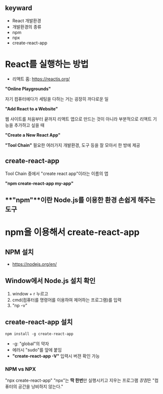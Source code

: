 ## keyward
- React 개발환경
- 개발환경의 종류
- npm
- npx
- create-react-app

# React를 실행하는 방법
- 리액트 홈: https://reactjs.org/

**"Online Playgrounds"**

자기 컴퓨터에다가 세팅을 다하는 거는 굉장히 까다로운 일

**"Add React to a Website"**

웹 사이트를 처음부터 끝까지 리액트 앱으로 만드는 것이 아니라 부분적으로 리액트 기능을 추가하고 싶을 때

**"Create a New React App"**

**"Tool Chain"** 필요한 여러가지 개발환경, 도구 등을 잘 모아서 한 방에 제공

## create-react-app
Tool Chain 중에서 "create react app"이라는 이름의 앱

**"npm create-react-app my-app"** 

**"npm"**이란 Node.js를 이용한 환경 손쉽게 해주는 도구
---
# npm을 이용해서 create-react-app

## NPM 설치

- https://nodejs.org/en/

## Window에서 Node.js 설치 확인

1. window + r 누르고 
2. cmd(컴퓨터를 명령어를 이용하여 제어하는 프로그램)를 입력
3. "np -v" 

## create-react-app 설치

`npm install -g create-react-app`

- -g: "global"의 약자
- 에러시  "sudo"를 앞에 붙임
- **"create-react-app -V"** 입력시 버젼 확인 가능

### NPM vs NPX
 
 "npx create-react-app" 
 "npx"는 **딱 한번**만 실행시키고 지우는 프로그램
*장점*은 "컴퓨터의 공간을 낭비하지 않는다."